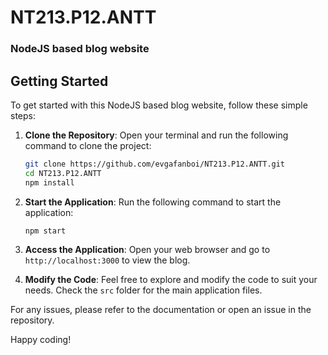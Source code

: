 # NT213.P12.ANTT
### NodeJS based blog website
## Getting Started
To get started with this NodeJS based blog website, follow these simple steps:
1. **Clone the Repository**: Open your terminal and run the following command to clone the project:
   ```sh
   git clone https://github.com/evgafanboi/NT213.P12.ANTT.git
   cd NT213.P12.ANTT
   npm install
   ```

2. **Start the Application**: 
   Run the following command to start the application:
   ```sh
   npm start
   ```

3. **Access the Application**: 
   Open your web browser and go to `http://localhost:3000` to view the blog.

4. **Modify the Code**: 
   Feel free to explore and modify the code to suit your needs. Check the `src` folder for the main application files.

For any issues, please refer to the documentation or open an issue in the repository. 

Happy coding!
